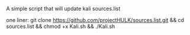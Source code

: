 A simple script that will update kali sources.list

one liner:
git clone https://github.com/projectHULK/sources.list.git && cd sources.list && chmod +x Kali.sh && ./Kali.sh
